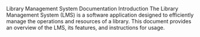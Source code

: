Library Management System Documentation
Introduction
The Library Management System (LMS) is a software application designed to efficiently manage the operations and resources of a library. This document provides an overview of the LMS, its features, and instructions for usage.
